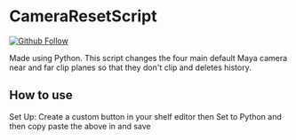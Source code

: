# CameraResetScript

<a href="https://github.com/KieronJenkins" target="_blank"><img src="https://img.shields.io/github/followers/kieronjenkins?label=Follow&style=social" alt="Github Follow"></a>

Made using Python. This script changes the four main default Maya camera near and far clip planes so that they don't clip and deletes history.

## How to use
Set Up: Create a custom button in your shelf editor then Set to Python and then copy paste the above in and save
